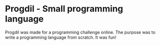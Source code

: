# Progdil - Small programming language

Progdil was made for a programming challenge online.
The purpose was to write a programming language from scratch.
It was fun!

